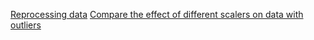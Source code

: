 [Reprocessing data](Code/Preprocessing%20data.ipynb)
[Compare the effect of different scalers on data with outliers](Code/Compare%20the%20effect%20of%20different%20scalers%20on%20data%20with%20outliers.ipynb)
